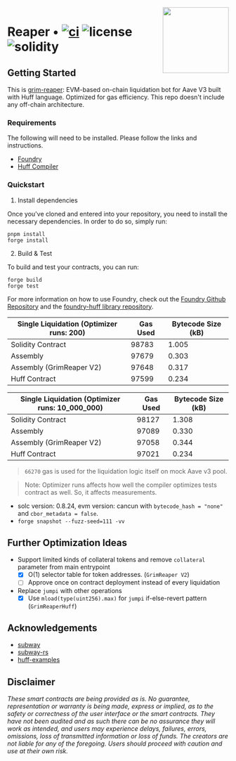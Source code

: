 <img align="right" width="150" height="150" top="100" src="./assets/blueprint.png">

# Reaper • [![ci](https://github.com/massun-onibakuchi/grim-reaper/actions/workflows/ci.yaml/badge.svg)](https://github.com/massun-onibakuchi/grim-reaper/actions/workflows/ci.yaml) ![license](https://img.shields.io/badge/License-MIT-green.svg?label=license) ![solidity](https://img.shields.io/badge/solidity-^0.8.15-lightgrey)

## Getting Started

This is [grim-reaper](https://github.com/massun-onibakuchi/grim-reaper): EVM-based on-chain liquidation bot for Aave V3 built with Huff language. Optimized for gas efficiency.
This repo doesn't include any off-chain architecture.

### Requirements

The following will need to be installed. Please follow the links and instructions.

- [Foundry](https://github.com/gakonst/foundry)
- [Huff Compiler](https://docs.huff.sh/get-started/installing/)

### Quickstart

1. Install dependencies

Once you've cloned and entered into your repository, you need to install the necessary dependencies. In order to do so, simply run:

```shell
pnpm install
forge install
```

2. Build & Test

To build and test your contracts, you can run:

```shell
forge build
forge test
```

For more information on how to use Foundry, check out the [Foundry Github Repository](https://github.com/foundry-rs/foundry/tree/master/forge) and the [foundry-huff library repository](https://github.com/huff-language/foundry-huff).

| Single Liquidation (Optimizer runs: 200) | Gas Used | Bytecode Size (kB) |
| ---------------------------------------- | -------- | ------------------ |
| Solidity Contract                        | 98783    | 1.005              |
| Assembly                                 | 97679    | 0.303              |
| Assembly (GrimReaper V2)                 | 97648    | 0.317              |
| Huff Contract                            | 97599    | 0.234              |

| Single Liquidation (Optimizer runs: 10_000_000) | Gas Used | Bytecode Size (kB) |
| ----------------------------------------------- | -------- | ------------------ |
| Solidity Contract                               | 98127    | 1.308              |
| Assembly                                        | 97089    | 0.330              |
| Assembly (GrimReaper V2)                        | 97058    | 0.344              |
| Huff Contract                                   | 97021    | 0.234              |

> `66270` gas is used for the liquidation logic itself on mock Aave v3 pool.

> Note: Optimizer runs affects how well the compiler optimizes tests contract as well. So, it affects measurements.

- solc version: 0.8.24, evm version: cancun with `bytecode_hash = "none"` and `cbor_metadata = false`.
- `forge snapshot --fuzz-seed=111 -vv`

## Further Optimization Ideas

- Support limited kinds of collateral tokens and remove `collateral` parameter from main entrypoint
  - [x] O(1) selector table for token addresses. (`GrimReaper V2`)
  - [ ] Approve once on contract deployment instead of every liquidation
- Replace `jumpi` with other operations
  - [x] Use `mload(type(uint256).max)` for `jumpi` if-else-revert pattern (`GrimReaperHuff`)

## Acknowledgements

- [subway](https://github.com/libevm/subway#subway)
- [subway-rs](https://github.com/abigger87/subway-rs)
- [huff-examples](https://github.com/huff-language/huff-examples)

## Disclaimer

_These smart contracts are being provided as is. No guarantee, representation or warranty is being made, express or implied, as to the safety or correctness of the user interface or the smart contracts. They have not been audited and as such there can be no assurance they will work as intended, and users may experience delays, failures, errors, omissions, loss of transmitted information or loss of funds. The creators are not liable for any of the foregoing. Users should proceed with caution and use at their own risk._
